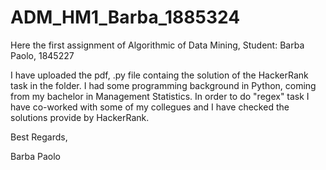 # ADM_HM1_Barba_1885324
Here the first assignment of Algorithmic of Data Mining,
Student: Barba Paolo, 1845227

I have uploaded the pdf, .py file containg the solution of the HackerRank task in the folder. I had some programming background in Python, coming from my bachelor in Management Statistics. In order to do "regex" task I have co-worked with some of my collegues and I have checked the solutions provide by HackerRank. 

Best Regards, 

Barba Paolo

